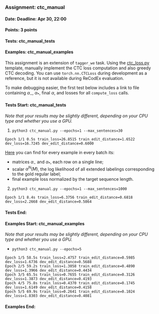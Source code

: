 ### Assignment: ctc_manual
#### Date: Deadline: Apr 30, 22:00
#### Points: 3 points
#### Tests: ctc_manual_tests
#### Examples: ctc_manual_examples

This assignment is an extension of `tagger_we` task. Using the
[ctc_loss.py](https://github.com/ufal/npfl138/tree/master/labs/08/ctc_loss.py)
template, manually implement the CTC loss computation and also greedy CTC
decoding. You can use `torch.nn.CTCLoss` during development as a reference, but
it is not available during ReCodEx evaluation.

To make debugging easier, the first test below includes a link to file
containing $α_-$, $α_*$, final $α$, and losses for all `compute_loss` calls.

#### Tests Start: ctc_manual_tests
_Note that your results may be slightly different, depending on your CPU type and whether you use a GPU._

1. `python3 ctc_manual.py --epochs=1 --max_sentences=30`
```
Epoch 1/1 0.5s train_loss=26.8515 train_edit_distance=1.6522 dev_loss=16.7245 dev_edit_distance=0.6000
```
[Here](//ufal.mff.cuni.cz/~straka/courses/npfl138/2425/tasks/figures/ctc_loss.test-1.txt)
you can find for every example in every batch its:
- matrices $α_-$ and $α_*$, each row on a single line;
- scalar $α^N(M)$, the log likelihood of all extended labelings
  corresponding to the gold regular label;
- final example loss normalized by the target sequence length.

2. `python3 ctc_manual.py --epochs=1 --max_sentences=1000`
```
Epoch 1/1 8.4s train_loss=6.3756 train_edit_distance=0.6818 dev_loss=2.2668 dev_edit_distance=0.5864
```
#### Tests End:
#### Examples Start: ctc_manual_examples
_Note that your results may be slightly different, depending on your CPU type and whether you use a GPU._

- `python3 ctc_manual.py --epochs=5`
```
Epoch 1/5 58.5s train_loss=2.4757 train_edit_distance=0.5985 dev_loss=1.6736 dev_edit_distance=0.5688
Epoch 2/5 59.2s train_loss=1.3058 train_edit_distance=0.4890 dev_loss=1.3966 dev_edit_distance=0.4434
Epoch 3/5 65.5s train_loss=0.7655 train_edit_distance=0.3126 dev_loss=1.3873 dev_edit_distance=0.4193
Epoch 4/5 75.8s train_loss=0.4370 train_edit_distance=0.1745 dev_loss=1.6149 dev_edit_distance=0.4158
Epoch 5/5 69.9s train_loss=0.2641 train_edit_distance=0.1024 dev_loss=1.8303 dev_edit_distance=0.4081
```
#### Examples End:
